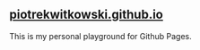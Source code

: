 ## [piotrekwitkowski.github.io](https://piotrekwitkowski.github.io)

This is my personal playground for Github Pages.
